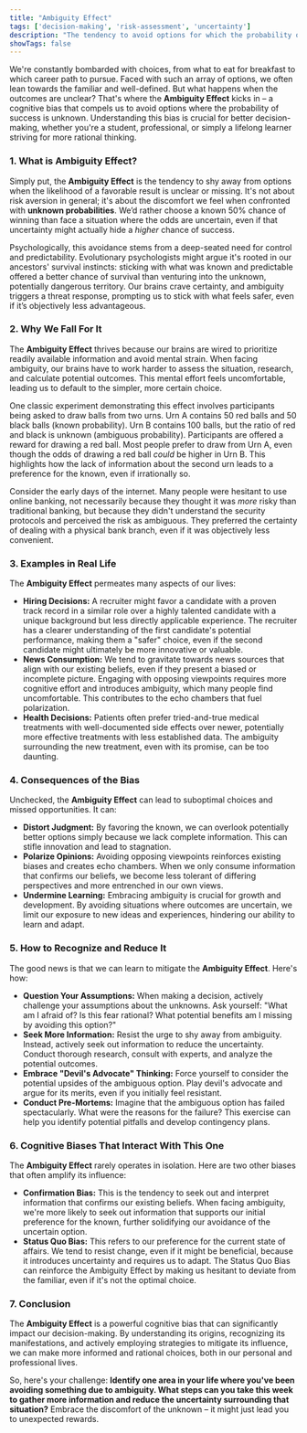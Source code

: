 ```yaml
---
title: "Ambiguity Effect"
tags: ['decision-making', 'risk-assessment', 'uncertainty']
description: "The tendency to avoid options for which the probability of a favorable outcome is unknown."
showTags: false
---
```



We're constantly bombarded with choices, from what to eat for breakfast to which career path to pursue. Faced with such an array of options, we often lean towards the familiar and well-defined. But what happens when the outcomes are unclear? That's where the **Ambiguity Effect** kicks in – a cognitive bias that compels us to avoid options where the probability of success is unknown. Understanding this bias is crucial for better decision-making, whether you're a student, professional, or simply a lifelong learner striving for more rational thinking.

### 1. What is Ambiguity Effect?

Simply put, the **Ambiguity Effect** is the tendency to shy away from options when the likelihood of a favorable result is unclear or missing. It's not about risk aversion in general; it's about the discomfort we feel when confronted with **unknown probabilities**. We’d rather choose a known 50% chance of winning than face a situation where the odds are uncertain, even if that uncertainty might actually hide a *higher* chance of success.

Psychologically, this avoidance stems from a deep-seated need for control and predictability. Evolutionary psychologists might argue it's rooted in our ancestors' survival instincts: sticking with what was known and predictable offered a better chance of survival than venturing into the unknown, potentially dangerous territory. Our brains crave certainty, and ambiguity triggers a threat response, prompting us to stick with what feels safer, even if it’s objectively less advantageous.

### 2. Why We Fall For It

The **Ambiguity Effect** thrives because our brains are wired to prioritize readily available information and avoid mental strain. When facing ambiguity, our brains have to work harder to assess the situation, research, and calculate potential outcomes. This mental effort feels uncomfortable, leading us to default to the simpler, more certain choice.

One classic experiment demonstrating this effect involves participants being asked to draw balls from two urns. Urn A contains 50 red balls and 50 black balls (known probability). Urn B contains 100 balls, but the ratio of red and black is unknown (ambiguous probability). Participants are offered a reward for drawing a red ball. Most people prefer to draw from Urn A, even though the odds of drawing a red ball *could* be higher in Urn B. This highlights how the lack of information about the second urn leads to a preference for the known, even if irrationally so.

Consider the early days of the internet. Many people were hesitant to use online banking, not necessarily because they thought it was *more* risky than traditional banking, but because they didn't understand the security protocols and perceived the risk as ambiguous. They preferred the certainty of dealing with a physical bank branch, even if it was objectively less convenient.

### 3. Examples in Real Life

The **Ambiguity Effect** permeates many aspects of our lives:

*   **Hiring Decisions:** A recruiter might favor a candidate with a proven track record in a similar role over a highly talented candidate with a unique background but less directly applicable experience. The recruiter has a clearer understanding of the first candidate's potential performance, making them a "safer" choice, even if the second candidate might ultimately be more innovative or valuable.
*   **News Consumption:** We tend to gravitate towards news sources that align with our existing beliefs, even if they present a biased or incomplete picture. Engaging with opposing viewpoints requires more cognitive effort and introduces ambiguity, which many people find uncomfortable. This contributes to the echo chambers that fuel polarization.
*   **Health Decisions:** Patients often prefer tried-and-true medical treatments with well-documented side effects over newer, potentially more effective treatments with less established data. The ambiguity surrounding the new treatment, even with its promise, can be too daunting.

### 4. Consequences of the Bias

Unchecked, the **Ambiguity Effect** can lead to suboptimal choices and missed opportunities. It can:

*   **Distort Judgment:** By favoring the known, we can overlook potentially better options simply because we lack complete information. This can stifle innovation and lead to stagnation.
*   **Polarize Opinions:** Avoiding opposing viewpoints reinforces existing biases and creates echo chambers. When we only consume information that confirms our beliefs, we become less tolerant of differing perspectives and more entrenched in our own views.
*   **Undermine Learning:** Embracing ambiguity is crucial for growth and development. By avoiding situations where outcomes are uncertain, we limit our exposure to new ideas and experiences, hindering our ability to learn and adapt.

### 5. How to Recognize and Reduce It

The good news is that we can learn to mitigate the **Ambiguity Effect**. Here's how:

*   **Question Your Assumptions:** When making a decision, actively challenge your assumptions about the unknowns. Ask yourself: "What am I afraid of? Is this fear rational? What potential benefits am I missing by avoiding this option?"
*   **Seek More Information:** Resist the urge to shy away from ambiguity. Instead, actively seek out information to reduce the uncertainty. Conduct thorough research, consult with experts, and analyze the potential outcomes.
*   **Embrace "Devil's Advocate" Thinking:** Force yourself to consider the potential upsides of the ambiguous option. Play devil's advocate and argue for its merits, even if you initially feel resistant.
*   **Conduct Pre-Mortems:** Imagine that the ambiguous option has failed spectacularly. What were the reasons for the failure? This exercise can help you identify potential pitfalls and develop contingency plans.

### 6. Cognitive Biases That Interact With This One

The **Ambiguity Effect** rarely operates in isolation. Here are two other biases that often amplify its influence:

*   **Confirmation Bias:** This is the tendency to seek out and interpret information that confirms our existing beliefs. When facing ambiguity, we're more likely to seek out information that supports our initial preference for the known, further solidifying our avoidance of the uncertain option.
*   **Status Quo Bias:** This refers to our preference for the current state of affairs. We tend to resist change, even if it might be beneficial, because it introduces uncertainty and requires us to adapt. The Status Quo Bias can reinforce the Ambiguity Effect by making us hesitant to deviate from the familiar, even if it's not the optimal choice.

### 7. Conclusion

The **Ambiguity Effect** is a powerful cognitive bias that can significantly impact our decision-making. By understanding its origins, recognizing its manifestations, and actively employing strategies to mitigate its influence, we can make more informed and rational choices, both in our personal and professional lives.

So, here's your challenge: **Identify one area in your life where you've been avoiding something due to ambiguity. What steps can you take this week to gather more information and reduce the uncertainty surrounding that situation?** Embrace the discomfort of the unknown – it might just lead you to unexpected rewards.

